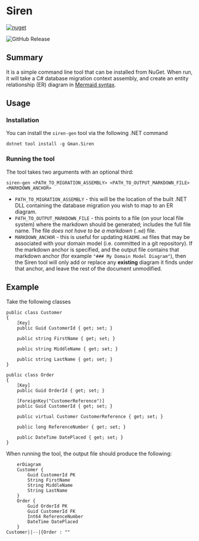 # Siren

[![nuget](https://github.com/gman-au/siren/actions/workflows/nuget.yml/badge.svg)](https://github.com/gman-au/siren/actions/workflows/nuget.yml)

![GitHub Release](https://img.shields.io/github/v/release/gman-au/siren)

## Summary
It is a simple command line tool that can be installed from NuGet.
When run, it will take a C# database migration context assembly, and create an entity relationship (ER) diagram in [Mermaid syntax](https://github.com/mermaid-js/mermaid).

## Usage
### Installation
You can install the `siren-gen` tool via the following .NET command
```
dotnet tool install -g Gman.Siren
```
### Running the tool
The tool takes two arguments with an optional third:
```
siren-gen <PATH_TO_MIGRATION_ASSEMBLY> <PATH_TO_OUTPUT_MARKDOWN_FILE> <MARKDOWN_ANCHOR>
```
- `PATH_TO_MIGRATION_ASSEMBLY` - this will be the location of the built .NET DLL containing the database migration you wish to map to an ER diagram.
- `PATH_TO_OUTPUT_MARKDOWN_FILE` - this points to a file (on your local file system) where the markdown should be generated; includes the full file name. The file _does not have to be a markdown_ (`.md`) file.
- `MARKDOWN_ANCHOR` - this is useful for updating `README.md` files that may be associated with your domain model (i.e. committed in a git repository). If the markdown anchor is specified, and the output file contains that markdown anchor (for example `"### My Domain Model Diagram"`), then the Siren tool will only add or replace any __existing__ diagram it finds under that anchor, and leave the rest of the document unmodified.

## Example
Take the following classes
```
public class Customer
{
	[Key]
	public Guid CustomerId { get; set; }

	public string FirstName { get; set; }

	public string MiddleName { get; set; }

	public string LastName { get; set; }
}

public class Order
{
	[Key]
	public Guid OrderId { get; set; }

	[ForeignKey("CustomerReference")]
	public Guid CustomerId { get; set; }

	public virtual Customer CustomerReference { get; set; }

	public long ReferenceNumber { get; set; }

	public DateTime DatePlaced { get; set; }
}
```
When running the tool, the output file should produce the following:
```mermaid
	erDiagram
	Customer {
		Guid CustomerId PK
		String FirstName 
		String MiddleName 
		String LastName 
	}
	Order {
		Guid OrderId PK
		Guid CustomerId FK
		Int64 ReferenceNumber 
		DateTime DatePlaced 
	}
Customer||--|{Order : ""
```
